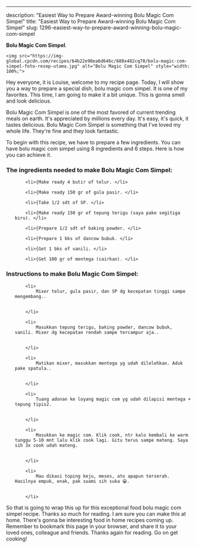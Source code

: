 ---
description: "Easiest Way to Prepare Award-winning Bolu Magic Com Simpel"
title: "Easiest Way to Prepare Award-winning Bolu Magic Com Simpel"
slug: 1296-easiest-way-to-prepare-award-winning-bolu-magic-com-simpel

<p>
	<strong>Bolu Magic Com Simpel</strong>. 
	
</p>
<p>
	
	<img src="https://img-global.cpcdn.com/recipes/64b22e98ea6d646c/680x482cq70/bolu-magic-com-simpel-foto-resep-utama.jpg" alt="Bolu Magic Com Simpel" style="width: 100%;">
	
	
</p>
<p>
	Hey everyone, it is Louise, welcome to my recipe page. Today, I will show you a way to prepare a special dish, bolu magic com simpel. It is one of my favorites. This time, I am going to make it a bit unique. This is gonna smell and look delicious.
</p>
	
<p>
	Bolu Magic Com Simpel is one of the most favored of current trending meals on earth. It's appreciated by millions every day. It's easy, it's quick, it tastes delicious. Bolu Magic Com Simpel is something that I've loved my whole life. They're fine and they look fantastic.
</p>
<p>
	
</p>

<p>
To begin with this recipe, we have to prepare a few ingredients. You can have bolu magic com simpel using 8 ingredients and 6 steps. Here is how you can achieve it.
</p>

<h3>The ingredients needed to make Bolu Magic Com Simpel:</h3>

<ol>
	
		<li>{Make ready 4 butir of telur. </li>
	
		<li>{Make ready 150 gr of gula pasir. </li>
	
		<li>{Take 1/2 sdt of SP. </li>
	
		<li>{Make ready 150 gr of tepung terigu (saya pake segitiga biru). </li>
	
		<li>{Prepare 1/2 sdt of baking powder. </li>
	
		<li>{Prepare 1 bks of dancow bubuk. </li>
	
		<li>{Get 1 bks of vanili. </li>
	
		<li>{Get 100 gr of mentega (cairkan). </li>
	
</ol>
<p>
	
</p>

<h3>Instructions to make Bolu Magic Com Simpel:</h3>

<ol>
	
		<li>
			Mixer telur, gula pasir, dan SP dg kecepatan tinggi sampe mengembang..
			
			
		</li>
	
		<li>
			Masukkan tepung terigu, baking powder, dancow bubuk, vanili. Mixer dg kecepatan rendah sampe tercampur aja..
			
			
		</li>
	
		<li>
			Matikan mixer, masukkan mentega yg udah dilelehkan. Aduk pake spatula..
			
			
		</li>
	
		<li>
			Tuang adonan ke loyang magic com yg udah dilapisi mentega + tepung tipis2.
			
			
		</li>
	
		<li>
			Masukkan ke magic com. Klik cook, ntr kalo kembali ke warm tunggu 5-10 mnt lalu klik cook lagi. Gitu terus sampe mateng. Saya sih 3x cook udah mateng.
			
			
		</li>
	
		<li>
			Mau dikasi toping keju, meses, ato apapun terserah. Hasilnya empuk, enak, pak suami sih suka 😁.
			
			
		</li>
	
</ol>

<p>
	
</p>

<p>
	So that is going to wrap this up for this exceptional food bolu magic com simpel recipe. Thanks so much for reading. I am sure you can make this at home. There's gonna be interesting food in home recipes coming up. Remember to bookmark this page in your browser, and share it to your loved ones, colleague and friends. Thanks again for reading. Go on get cooking!
</p>
